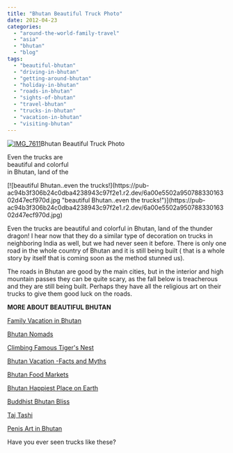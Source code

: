 ```yaml
---
title: "Bhutan Beautiful Truck Photo"
date: 2012-04-23
categories: 
  - "around-the-world-family-travel"
  - "asia"
  - "bhutan"
  - "blog"
tags: 
  - "beautiful-bhutan"
  - "driving-in-bhutan"
  - "getting-around-bhutan"
  - "holiday-in-bhutan"
  - "roads-in-bhutan"
  - "sights-of-bhutan"
  - "travel-bhutan"
  - "trucks-in-bhutan"
  - "vacation-in-bhutan"
  - "visiting-bhutan"
---
```


[![IMG_7611](https://pub-ac94b3f306b24c0dba4238943c97f2e1.r2.dev/6a00e5502a950788330168e8c9cc36970c.jpg "IMG_7611")](https://pub-ac94b3f306b24c0dba4238943c97f2e1.r2.dev/6a00e5502a950788330168e8c9cc36970c.jpg)Bhutan Beautiful Truck Photo

Even the trucks are  
beautiful and colorful  
in Bhutan, land of the

<!--more--> [![beautiful Bhutan..even the trucks!](https://pub-ac94b3f306b24c0dba4238943c97f2e1.r2.dev/6a00e5502a95078833016302d47ecf970d.jpg "beautiful Bhutan..even the trucks!")](https://pub-ac94b3f306b24c0dba4238943c97f2e1.r2.dev/6a00e5502a95078833016302d47ecf970d.jpg)  
  
  
Even the trucks are beautiful and colorful in Bhutan, land of the thunder dragon! I hear now that they do a similar type of decoration on trucks in neighboring India as well, but we had never seen it before. There is only one road in the whole country of Bhutan and it is still being built ( that is a whole story by itself that is coming soon as the method stunned us).  
  
The roads in Bhutan are good by the main cities, but in the interior and high mountain passes they can be quite scary, as the fall below is treacherous and they are still being built. Perhaps they have all the religious art on their trucks to give them good luck on the roads.  
  
**MORE ABOUT BEAUTIFUL BHUTAN**  
  
[Family Vacation in Bhutan](http://soultravelers3new.local/2011/05/family-vacation-in-bhutan.html "family vacation in bhutan")  
  
[Bhutan Nomads](http://soultravelers3new.local/2011/06/family-travel-bhutan-nomads.html "bhutan Nomads")  
  
[Climbing Famous Tiger's Nest](http://soultravelers3new.local/2011/07/tigers-nest-in-paro-bhutan.html "climbing famous tiger's nest")  
  
[Bhutan Vacation -Facts and Myths](http://soultravelers3new.local/2011/06/bhutan-vacation-facts-and-myths.html "Bhutan Vacations facts and myths")  
  
[Bhutan Food Markets](http://soultravelers3new.local/2011/08/bhutan-food-markets.html "Bhutan food markets")[](http://soultravelers3new.local/2011/06/family-travel-bhutan-nomads.html "Bhutan nomads")  
  
[Bhutan Happiest Place on Earth](http://soultravelers3new.local/2011/07/bhutan-happiest-place-on-earth--1.html "Bhutan happiest place on earth")  
  
[Buddhist Bhutan Bliss](http://soultravelers3new.local/2011/05/buddhist-bhutan-bliss.html "Bhutan Buddhist bliss")[](http://soultravelers3new.local/2011/06/bhutan-vacation-facts-and-myths.html "Bhutan vacation facts and myths")  
  
[Taj Tashi](http://soultravelers3new.local/2011/07/taj-tashi-thimpu-bhutan-5-star-hotel-thrills.html "Taj Tashi Hotel Bhutan")  
  
[Penis Art in Bhutan](http://soultravelers3new.local/2012/03/bhutan-means-penis-art-and-phallus-paintings.html "penis art bhutan")  
  
Have you ever seen trucks like these?
